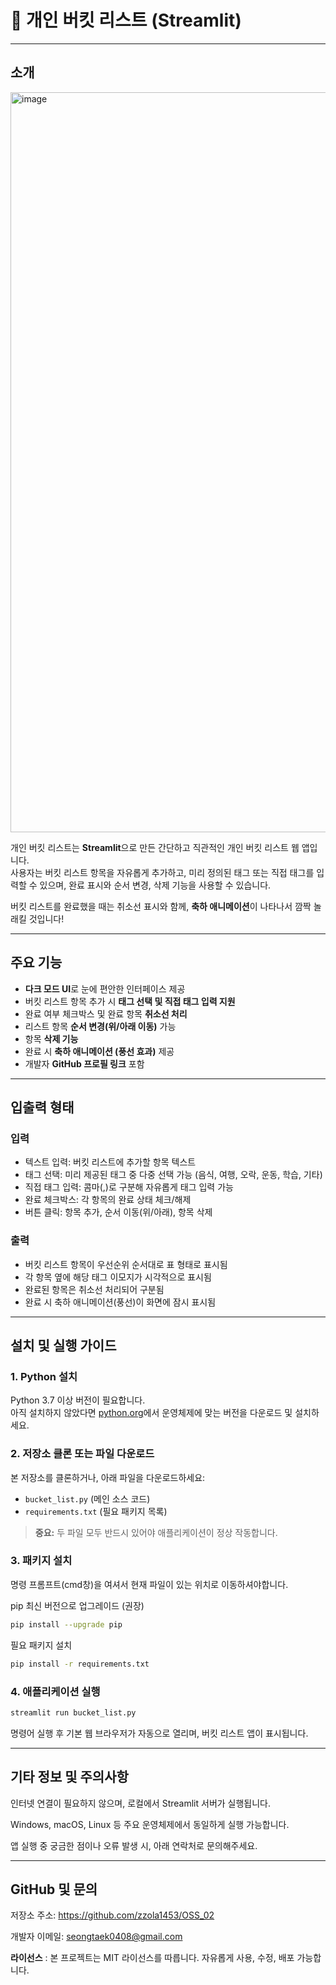 # 🎯 개인 버킷 리스트 (Streamlit)

---

## 소개
<img width="1184" alt="image" src="https://github.com/user-attachments/assets/e87c70fc-2766-44c9-93de-646bc9730006" />


개인 버킷 리스트는 **Streamlit**으로 만든 간단하고 직관적인 개인 버킷 리스트 웹 앱입니다.  
사용자는 버킷 리스트 항목을 자유롭게 추가하고, 미리 정의된 태그 또는 직접 태그를 입력할 수 있으며, 
완료 표시와 순서 변경, 삭제 기능을 사용할 수 있습니다.  
<p></p>

버킷 리스트를 완료했을 때는 취소선 표시와 함께, **축하 애니메이션**이 나타나서 깜짝 놀래킬 것입니다!

---

## 주요 기능

- **다크 모드 UI**로 눈에 편안한 인터페이스 제공  
- 버킷 리스트 항목 추가 시 **태그 선택 및 직접 태그 입력 지원**  
- 완료 여부 체크박스 및 완료 항목 **취소선 처리**  
- 리스트 항목 **순서 변경(위/아래 이동)** 가능  
- 항목 **삭제 기능**  
- 완료 시 **축하 애니메이션 (풍선 효과)** 제공  
- 개발자 **GitHub 프로필 링크** 포함

---

## 입출력 형태

### 입력  
- 텍스트 입력: 버킷 리스트에 추가할 항목 텍스트  
- 태그 선택: 미리 제공된 태그 중 다중 선택 가능 (음식, 여행, 오락, 운동, 학습, 기타)  
- 직접 태그 입력: 콤마(,)로 구분해 자유롭게 태그 입력 가능  
- 완료 체크박스: 각 항목의 완료 상태 체크/해제  
- 버튼 클릭: 항목 추가, 순서 이동(위/아래), 항목 삭제

### 출력  
- 버킷 리스트 항목이 우선순위 순서대로 표 형태로 표시됨  
- 각 항목 옆에 해당 태그 이모지가 시각적으로 표시됨  
- 완료된 항목은 취소선 처리되어 구분됨  
- 완료 시 축하 애니메이션(풍선)이 화면에 잠시 표시됨

---

## 설치 및 실행 가이드

### 1. Python 설치

Python 3.7 이상 버전이 필요합니다.  
아직 설치하지 않았다면 [python.org](https://www.python.org/downloads/)에서 운영체제에 맞는 버전을 다운로드 및 설치하세요.

### 2. 저장소 클론 또는 파일 다운로드

본 저장소를 클론하거나, 아래 파일을 다운로드하세요:  
- `bucket_list.py` (메인 소스 코드)  
- `requirements.txt` (필요 패키지 목록)

> **중요:** 두 파일 모두 반드시 있어야 애플리케이션이 정상 작동합니다.

### 3. 패키지 설치

명령 프롬프트(cmd창)을 여셔서 현재 파일이 있는 위치로 이동하셔야합니다.

pip 최신 버전으로 업그레이드 (권장)  
```bash
pip install --upgrade pip
```

필요 패키지 설치
```bash
pip install -r requirements.txt
```

### 4. 애플리케이션 실행
```bash
streamlit run bucket_list.py
```
명령어 실행 후 기본 웹 브라우저가 자동으로 열리며, 버킷 리스트 앱이 표시됩니다.

---
## 기타 정보 및 주의사항
인터넷 연결이 필요하지 않으며, 로컬에서 Streamlit 서버가 실행됩니다.

Windows, macOS, Linux 등 주요 운영체제에서 동일하게 실행 가능합니다.

앱 실행 중 궁금한 점이나 오류 발생 시, 아래 연락처로 문의해주세요.

---
## GitHub 및 문의
저장소 주소: https://github.com/zzola1453/OSS_02

개발자 이메일: seongtaek0408@gmail.com

**라이선스**
: 본 프로젝트는 MIT 라이선스를 따릅니다. 자유롭게 사용, 수정, 배포 가능합니다.
